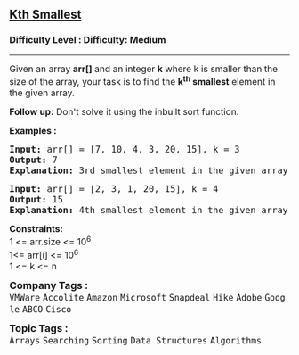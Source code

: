 <h2><a href="https://www.geeksforgeeks.org/problems/kth-smallest-element5635/1?page=1&difficulty=Medium,Hard&sprint=a663236c31453b969852f9ea22507634&sortBy=submissions">Kth Smallest</a></h2><h3>Difficulty Level : Difficulty: Medium</h3><hr><div class="problems_problem_content__Xm_eO"><p><span style="font-size: 12pt;">Given an array <strong>arr[]</strong> and an integer&nbsp;<strong>k</strong> where k is smaller than the size of the array, your task is to find the <strong>k<sup>th</sup> smallest</strong> element in the given array.</span></p>
<p><span style="font-size: 12pt;"><strong>Follow up:</strong> Don't solve it using the inbuilt sort function.</span></p>
<p><span style="font-size: 12pt;"><strong>Examples :</strong></span></p>
<pre><span style="font-size: 12pt;"><strong>Input: </strong>arr[] = [7, 10, 4, 3, 20, 15], k = 3
<strong>Output:</strong> 7
<strong>Explanation: </strong>3rd smallest element in the given array is 7.
</span></pre>
<pre><span style="font-size: 12pt;"><strong>Input: </strong>arr[] = [2, 3, 1, 20, 15], k = 4 
<strong>Output:</strong> 15
<strong>Explanation: </strong>4th smallest element in the given array is 15.</span></pre>
<p><span style="font-size: 12pt;"><strong>Constraints:</strong><br>1 &lt;= arr.size &lt;= 10<sup>6</sup><br>1&lt;= arr[i] &lt;= 10<sup>6</sup><sup><br></sup>1 &lt;= k &lt;= n</span></p></div><p><span style=font-size:18px><strong>Company Tags : </strong><br><code>VMWare</code>&nbsp;<code>Accolite</code>&nbsp;<code>Amazon</code>&nbsp;<code>Microsoft</code>&nbsp;<code>Snapdeal</code>&nbsp;<code>Hike</code>&nbsp;<code>Adobe</code>&nbsp;<code>Google</code>&nbsp;<code>ABCO</code>&nbsp;<code>Cisco</code>&nbsp;<br><p><span style=font-size:18px><strong>Topic Tags : </strong><br><code>Arrays</code>&nbsp;<code>Searching</code>&nbsp;<code>Sorting</code>&nbsp;<code>Data Structures</code>&nbsp;<code>Algorithms</code>&nbsp;